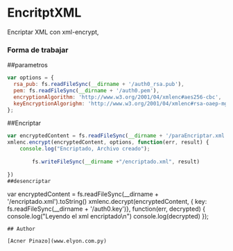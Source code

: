 # EncritptXML
Encriptar XML con xml-encrypt, 

### Forma de trabajar

##parametros
```js
var options = {
  rsa_pub: fs.readFileSync(__dirname + '/auth0_rsa.pub'),
  pem: fs.readFileSync(__dirname + '/auth0.pem'),
  encryptionAlgorithm: 'http://www.w3.org/2001/04/xmlenc#aes256-cbc',
  keyEncryptionAlgorighm: 'http://www.w3.org/2001/04/xmlenc#rsa-oaep-mgf1p'
};
```
##Encriptar
```js
var encryptedContent = fs.readFileSync(__dirname + '/paraEncriptar.xml').toString()
xmlenc.encrypt(encryptedContent, options, function(err, result) { 
	console.log("Encriptado, Archivo creado");
	
     	fs.writeFileSync(__dirname +"/encriptado.xml", result)
	
})
##desencriptar
```
var encryptedContent = fs.readFileSync(__dirname + '/encriptado.xml').toString()
xmlenc.decrypt(encryptedContent, { key: fs.readFileSync(__dirname + '/auth0.key')}, function(err, decrypted) {
   console.log("Leyendo el xml encriptado\n")
  console.log(decrypted)
});
```
## Author

[Acner Pinazo](www.elyon.com.py)

